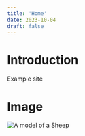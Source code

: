 ```yaml
---
title: 'Home'
date: 2023-10-04
draft: false
---
```


# Introduction

Example site

# Image
![A model of a Sheep](images/sheep.jpg "Sheep")